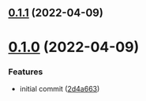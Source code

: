 ## [0.1.1](https://github.com/GiovanniCardamone/envpick/compare/v0.1.0...v0.1.1) (2022-04-09)



# [0.1.0](https://github.com/GiovanniCardamone/envpick/compare/2d4a66310c1c038342e95e16469598f03cb0c06f...v0.1.0) (2022-04-09)


### Features

* initial commit ([2d4a663](https://github.com/GiovanniCardamone/envpick/commit/2d4a66310c1c038342e95e16469598f03cb0c06f))



